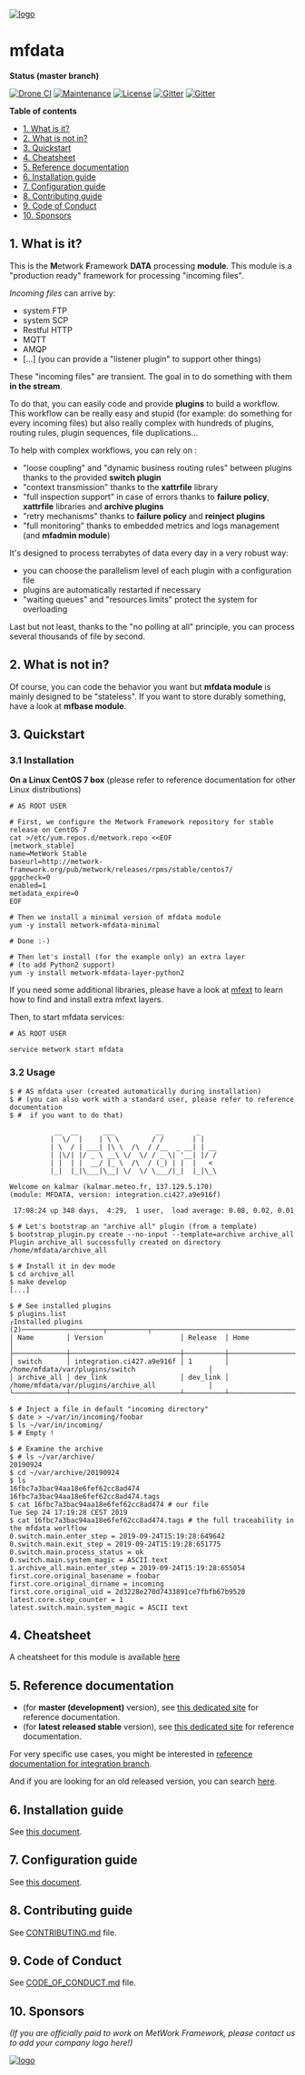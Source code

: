 [![logo](https://raw.githubusercontent.com/metwork-framework/resources/master/logos/metwork-white-logo-small.png)](http://www.metwork-framework.org)
#  mfdata

[//]: # (automatically generated from https://github.com/metwork-framework/resources/blob/master/cookiecutter/_%7B%7Bcookiecutter.repo%7D%7D/README.md)

**Status (master branch)**



[![Drone CI](http://metwork-framework.org:8000/api/badges/metwork-framework/mfdata/status.svg)](http://metwork-framework.org:8000/metwork-framework/mfdata)
[![Maintenance](https://github.com/metwork-framework/resources/blob/master/badges/maintained.svg)]()
[![License](https://github.com/metwork-framework/resources/blob/master/badges/bsd.svg)]()
[![Gitter](https://github.com/metwork-framework/resources/blob/master/badges/community-en.svg)](https://gitter.im/metwork-framework/community-en?utm_source=badge&utm_medium=badge&utm_campaign=pr-badge)
[![Gitter](https://github.com/metwork-framework/resources/blob/master/badges/community-fr.svg)](https://gitter.im/metwork-framework/community-fr?utm_source=badge&utm_medium=badge&utm_campaign=pr-badge)


**Table of contents**

* [1\. What is it?](#1-what-is-it)
* [2\. What is not in?](#2-what-is-not-in)
* [3\. Quickstart](#3-quickstart)
* [4\. Cheatsheet](#4-cheatsheet)
* [5\. Reference documentation](#5-reference-documentation)
* [6\. Installation guide](#6-installation-guide)
* [7\. Configuration guide](#7-configuration-guide)
* [8\. Contributing guide](#8-contributing-guide)
* [9\. Code of Conduct](#9-code-of-conduct)
* [10\. Sponsors](#10-sponsors)



## 1. What is it?

This is the **M**etwork **F**ramework **DATA** processing **module**. This module is a "production ready" framework
for processing "incoming files".

*Incoming files* can arrive by:

- system FTP
- system SCP
- Restful HTTP
- MQTT
- AMQP
- [...] (you can provide a "listener plugin" to support other things)

These "incoming files" are transient. The goal in to do something with them
**in the stream**.

To do that, you can easily code and provide **plugins** to build a
workflow. This workflow can be really easy and stupid (for example: do something
for every incoming files) but also really complex with hundreds of plugins, routing rules,
plugin sequences, file duplications...

To help with complex workflows, you can rely on :

- "loose coupling" and "dynamic business routing rules" between plugins thanks to the provided **switch plugin**
- "context transmission" thanks to the **xattrfile** library
- "full inspection support" in case of errors thanks to **failure policy**, **xattrfile** libraries and **archive plugins**
- "retry mechanisms" thanks to **failure policy** and **reinject plugins**
- "full monitoring" thanks to embedded metrics and logs management (and **mfadmin module**)

It's designed to process terrabytes of data every day in a very robust way:

- you can choose the parallelism level of each plugin with a configuration file
- plugins are automatically restarted if necessary
- "waiting queues" and "resources limits" protect the system for overloading

Last but not least, thanks to the "no polling at all" principle, you can process
several thousands of file by second.

## 2. What is not in?

Of course, you can code the behavior you want but **mfdata module** is
mainly designed to be "stateless". If you want to store durably something,
have a look at **mfbase module**.

## 3. Quickstart

### 3.1 Installation

**On a Linux CentOS 7 box** (please refer to reference documentation for other Linux distributions)

```console
# AS ROOT USER

# First, we configure the Metwork Framework repository for stable release on CentOS 7
cat >/etc/yum.repos.d/metwork.repo <<EOF
[metwork_stable]
name=MetWork Stable
baseurl=http://metwork-framework.org/pub/metwork/releases/rpms/stable/centos7/
gpgcheck=0
enabled=1
metadata_expire=0
EOF

# Then we install a minimal version of mfdata module
yum -y install metwork-mfdata-minimal

# Done :-)

# Then let's install (for the example only) an extra layer
# (to add Python2 support)
yum -y install metwork-mfdata-layer-python2
```

If you need some additional libraries,
please have a look at [mfext](https://github.com/metwork-framework/mfext/README.md)
to learn how to find and install extra mfext layers.

Then, to start mfdata services:

```console
# AS ROOT USER

service metwork start mfdata
```

### 3.2 Usage

```console
$ # AS mfdata user (created automatically during installation)
$ # (you can also work with a standard user, please refer to reference documentation
$ #  if you want to do that)

           __  __      ___          __        _
          |  \/  |    | \ \        / /       | |
          | \  / | ___| |\ \  /\  / /__  _ __| | __
          | |\/| |/ _ \ __\ \/  \/ / _ \| '__| |/ /
          | |  | |  __/ |_ \  /\  / (_) | |  |   <
          |_|  |_|\___|\__| \/  \/ \___/|_|  |_|\_\

Welcome on kalmar (kalmar.meteo.fr, 137.129.5.170)
(module: MFDATA, version: integration.ci427.a9e916f)

 17:08:24 up 348 days,  4:29,  1 user,  load average: 0.08, 0.02, 0.01

$ # Let's bootstrap an "archive all" plugin (from a template)
$ bootstrap_plugin.py create --no-input --template=archive archive_all
Plugin archive_all successfully created on directory /home/mfdata/archive_all

$ # Install it in dev mode
$ cd archive_all
$ make develop
[...]

$ # See installed plugins
$ plugins.list
┌Installed plugins (2)────────────────────┬──────────┬──────────────────────────────────────────────────┐
│ Name        │ Version                   │ Release  │ Home                                             │
├─────────────┼───────────────────────────┼──────────┼──────────────────────────────────────────────────┤
│ switch      │ integration.ci427.a9e916f │ 1        │ /home/mfdata/var/plugins/switch                  │
│ archive_all │ dev_link                  │ dev_link │ /home/mfdata/var/plugins/archive_all             │
└─────────────┴───────────────────────────┴──────────┴──────────────────────────────────────────────────┘

$ # Inject a file in default "incoming directory"
$ date > ~/var/in/incoming/foobar
$ ls ~/var/in/incoming/
$ # Empty !

$ # Examine the archive
$ # ls ~/var/archive/
20190924
$ cd ~/var/archive/20190924
$ ls
16fbc7a3bac94aa18e6fef62cc8ad474  16fbc7a3bac94aa18e6fef62cc8ad474.tags
$ cat 16fbc7a3bac94aa18e6fef62cc8ad474 # our file
Tue Sep 24 17:19:28 CEST 2019
$ cat 16fbc7a3bac94aa18e6fef62cc8ad474.tags # the full traceability in the mfdata worlflow
0.switch.main.enter_step = 2019-09-24T15:19:28:649642
0.switch.main.exit_step = 2019-09-24T15:19:28:651775
0.switch.main.process_status = ok
0.switch.main.system_magic = ASCII text
1.archive_all.main.enter_step = 2019-09-24T15:19:28:655054
first.core.original_basename = foobar
first.core.original_dirname = incoming
first.core.original_uid = 2d3228e270d7433891ce7fbfb67b9520
latest.core.step_counter = 1
latest.switch.main.system_magic = ASCII text
```












## 4. Cheatsheet

A cheatsheet for this module is available [here](.metwork-framework/cheatsheet.md)



## 5. Reference documentation

- (for **master (development)** version), see [this dedicated site](http://metwork-framework.org/pub/metwork/continuous_integration/docs/master/mfdata/) for reference documentation.
- (for **latest released stable** version), see [this dedicated site](http://metwork-framework.org/pub/metwork/releases/docs/stable/mfdata/) for reference documentation.

For very specific use cases, you might be interested in
[reference documentation for integration branch](http://metwork-framework.org/pub/metwork/continuous_integration/docs/integration/mfdata/).

And if you are looking for an old released version, you can search [here](http://metwork-framework.org/pub/metwork/releases/docs/).



## 6. Installation guide

See [this document](.metwork-framework/install_a_metwork_package.md).


## 7. Configuration guide

See [this document](.metwork-framework/configure_a_metwork_package.md).





## 8. Contributing guide

See [CONTRIBUTING.md](CONTRIBUTING.md) file.



## 9. Code of Conduct

See [CODE_OF_CONDUCT.md](CODE_OF_CONDUCT.md) file.



## 10. Sponsors

*(If you are officially paid to work on MetWork Framework, please contact us to add your company logo here!)*

[![logo](https://raw.githubusercontent.com/metwork-framework/resources/master/sponsors/meteofrance-small.jpeg)](http://www.meteofrance.com)
